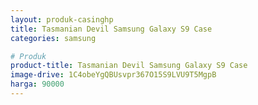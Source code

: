 ```yaml
---
layout: produk-casinghp
title: Tasmanian Devil Samsung Galaxy S9 Case
categories: samsung

# Produk
product-title: Tasmanian Devil Samsung Galaxy S9 Case
image-drive: 1C4obeYgQBUsvpr367O15S9LVU9T5MgpB
harga: 90000
---
```


